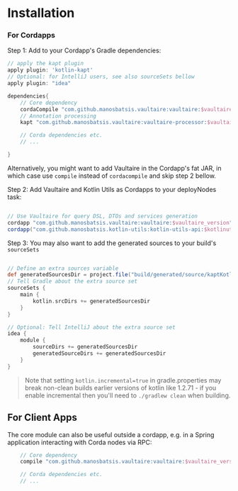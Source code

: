 
# Installation

### For Cordapps

Step 1: Add to your Cordapp's Gradle dependencies:

```groovy
// apply the kapt plugin
apply plugin: 'kotlin-kapt'
// Optional: for IntelliJ users, see also sourceSets bellow
apply plugin: "idea"

dependencies{
    // Core dependency
    cordaCompile "com.github.manosbatsis.vaultaire:vaultaire:$vaultaire_version"
    // Annotation processing
    kapt "com.github.manosbatsis.vaultaire:vaultaire-processor:$vaultaire_version"

    // Corda dependencies etc.
    // ...

}    
```

Alternatively, you might want to add Vaultaire in the Cordapp's fat JAR, 
in which case use `compile` instead of `cordacompile` and skip step 2 bellow.

Step 2: Add Vaultaire and Kotlin Utils as Cordapps to your deployNodes task:

```groovy

// Use Vaultaire for query DSL, DTOs and services generation
cordapp "com.github.manosbatsis.vaultaire:vaultaire:$vaultaire_version"
cordapp("com.github.manosbatsis.kotlin-utils:kotlin-utils-api:$kotlinutils_version")
```

Step 3: You may also want to add the generated sources to your build's `sourceSets` 

```groovy

// Define an extra sources variable
def generatedSourcesDir = project.file("build/generated/source/kaptKotlin/main")
// Tell Gradle about the extra source set
sourceSets {
    main {
        kotlin.srcDirs += generatedSourcesDir
    }
}

// Optional: Tell IntelliJ about the extra source set
idea {
    module {
        sourceDirs += generatedSourcesDir
        generatedSourceDirs += generatedSourcesDir
    }
}
```

> Note that setting `kotlin.incremental=true` in gradle.properties may break non-clean builds earlier versions
> of kotlin like 1.2.71 - if you enable incremental then you'll need to `./gradlew clean` when building.

## For Client Apps

The core module can also be useful outside a cordapp, e.g. in a Spring application
interacting with Corda nodes via RPC:

```groovy
    // Core dependency
    compile "com.github.manosbatsis.vaultaire:vaultaire:$vaultaire_version"

    // Corda dependencies etc.
    // ...
```
